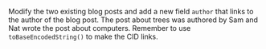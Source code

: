 Modify the two existing blog posts and add a new field `author` that links to the author of the blog post. The post about trees was authored by Sam and Nat wrote the post about computers. Remember to use `toBaseEncodedString()` to make the CID links.
